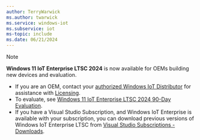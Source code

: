 ```yaml
---
author: TerryWarwick
ms.author: twarwick
ms.service: windows-iot
ms.subservice: iot
ms-topic: include
ms.date: 06/21/2024
---
```


> [!NOTE]
> **Windows 11 IoT Enterprise LTSC 2024** is now available for OEMs building new devices and evaluation.
>
> - If you are an OEM, contact your [authorized Windows IoT Distributor](/windows-iot/iot-enterprise/windows-iot-distributors.md) for assistance with [Licensing](../iot-enterprise/Commercialization/Licensing.md).
> - To evaluate, see [Windows 11 IoT Enterprise LTSC 2024 90-Day Evaluation](https://aka.ms/winioteval).
> - If you have a Visual Studio Subscription, and Windows IoT Enterprise is available with your subscription, you can download previous versions of Windows IoT Enterprise LTSC from [Visual Studio Subscriptions - Downloads](https://my.visualstudio.com/Downloads?q=IoT%20Enterprise%20LTSC&pgroup=).
